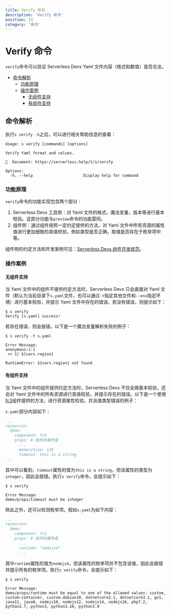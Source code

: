 ```yaml
---
title: Verify 命令
description: 'Verify 命令'
position: 13
category: '命令'
---
```


# Verify 命令

`verify`命令可以验证 Serverless Devs Yaml 文件内容（格式和数值）是否合法。

- [命令解析](#命令解析)
    - [功能原理](#功能原理)
    - [操作案例](#操作案例)
        - [无组件支持](#无组件支持)
        - [有组件支持](#有组件支持)

## 命令解析

执行`s verify -h`之后，可以进行相关帮助信息的查看：

```shell script
Usage: s verify [commands] [options]

Verify Yaml format and values.

📖  Document: https://serverless.help/t/s/verify

Options:
  -h, --help                      Display help for command
```

### 功能原理

`verify`命令的功能实现包含两个部分：

1. Serverless Devs 工具侧：对 Yaml 文件的格式，魔法变量，版本等进行基本校验。这部分功能与`preview`命令的功能雷同。
2. 组件侧：通过组件按照一定约定提供的方法，对 Yaml 文件中所有资源的属性值进行更加细致的真值校验，例如类型是否正确，取值是否存在于枚举项中等。

组件侧的约定方法和开发案例可见：[Serverless Devs 组件开发规范](https://docs.serverless-devs.com/serverless-devs/development-manual/component#%E7%BA%A6%E5%AE%9A%E6%96%B9%E6%B3%95)。

### 操作案例

#### 无组件支持

当 Yaml 文件中的组件不提供约定方法时，Serverless Devs 只会直接对 Yaml 文件（默认为当前目录下`s.yaml`文件，也可以通过`-t`指定其他文件和`--env`指定环境）进行基本校验，并提示 Yaml 文件中存在的错误。若没有错误，则提示如下：

```shell script
$ s verify
Verify [s.yaml] success!
```

若存在错误，则会报错。以下是一个魔法变量解析失败的例子：

```shell script
$ s verify -t s.yaml
 
Error Message:
anonymous:1:1
 >> 1| ${vars.region}

RuntimeError: ${vars.region} not found
```

#### 有组件支持

当 Yaml 文件中的组件提供约定方法时，Serverless Devs 不仅会做基本校验，还会对 Yaml 文件中的所有资源进行真值校验，并提示存在的错误。以下是一个使用[fc3](https://github.com/devsapp/fc3)组件提供的方法，进行资源属性检验，并且值类型错误的例子：

`s.yaml`部分内容如下：

```yaml
...
resources:
  demo:
    component: fc3
    props: # 组件的属性值
      ...
      memorySize: 128
      timeout: this is a string
...
```

其中可以看到，`timeout`属性的值为`this is a string`，但该属性的类型为`integer`，因此会报错。执行`s verify`命令，会提示如下：

```shell script
$ s verify
 
Error Message:
demo/props/timeout must be integer
```

除此之外，还可以检测枚举项。假如`s.yaml`为如下内容：

```yaml
...
resources:
  demo:
    component: fc3
    props: # 组件的属性值
      ...
      runtime: "nodejs4"
      ...
```

其中`runtime`属性的值为`nodejs4`，但该属性的枚举项并不包含该值，因此会报错并提示所有的枚举项。执行`s verify`命令，会提示如下：

```shell script
$ s verify
 
Error Message:
demo/props/runtime must be equal to one of the allowed values: custom, custom-container, custom.debian10, dotnetcore2.1, dotnetcore3.1, go1, java11, java8, nodejs10, nodejs12, nodejs14, nodejs16, php7.2, python2.7, python3, python3.10, python3.9
```